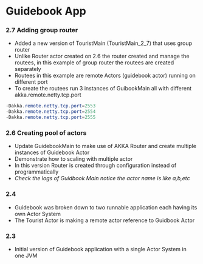 # Guidebook App

### 2.7 Adding group router
* Added a new version of TouristMain (TouristMain_2_7) that uses group router
* Unlike Router actor created on 2.6 the router created and manage the routees, in this 
example of group router the routees are created separately
* Routees in this example are remote Actors (guidebook actor) running on different port
* To create the routees run 3 instances of GuibookMain all with different akka.remote.netty.tcp.port
```java
-Dakka.remote.netty.tcp.port=2553
-Dakka.remote.netty.tcp.port=2554
-Dakka.remote.netty.tcp.port=2555
```

### 2.6 Creating pool of actors
* Update GuidebookMain to make use of AKKA Router and create multiple instances of Guidebook Actor
* Demonstrate how to scaling with multiple actor
* In this version Router is created through configuration instead of programmatically 
* *Check the logs of Guidbook Main notice the actor name is like $a,$b,etc*

### 2.4
* Guidebook was broken down to two runnable application each
having its own Actor System
* The Tourist Actor is making a remote actor reference to Guidbook Actor

### 2.3
* Initial version of Guidebook application with a single Actor System in one JVM
